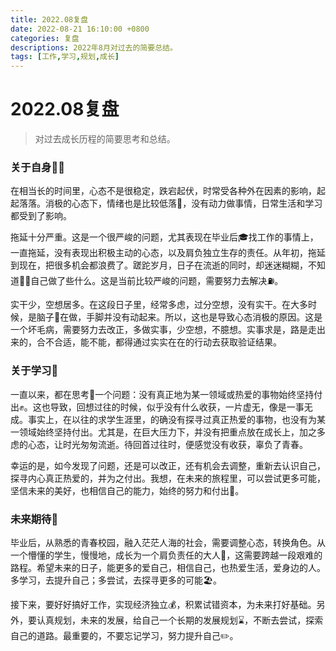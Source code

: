 ```yaml
---
title: 2022.08复盘
date: 2022-08-21 16:10:00 +0800
categories: 复盘
descriptions: 2022年8月对过去的简要总结。
tags: [工作,学习,规划,成长]
---
```


# 2022.08复盘
> 对过去成长历程的简要思考和总结。  

### 关于自身🤵‍♂️

在相当长的时间里，心态不是很稳定，跌宕起伏，时常受各种外在因素的影响，起起落落。消极的心态下，情绪也是比较低落🙍，没有动力做事情，日常生活和学习都受到了影响。

拖延十分严重。这是一个很严峻的问题，尤其表现在毕业后🎓找工作的事情上，一直拖延，没有表现出积极主动的心态，以及肩负独立生存的责任。从年初，拖延到现在，把很多机会都浪费了。蹉跎岁月，日子在流逝的同时，却迷迷糊糊，不知道🤷‍♀️自己做了些什么。这是当前比较严峻的问题，需要努力去解决⛽️。

实干少，空想居多。在这段日子里，经常多虑，过分空想，没有实干。在大多时候，是脑子🧠在做，手脚并没有动起来。所以，这也是导致心态消极的原因。这是一个坏毛病，需要努力去改正，多做实事，少空想，不臆想。实事求是，路是走出来的，合不合适，能不能，都得通过实实在在的行动去获取验证结果。

### 关于学习📖

一直以来，都在思考🤔一个问题：没有真正地为某一领域或热爱的事物始终坚持付出✊。这也导致，回想过往的时候，似乎没有什么收获，一片虚无，像是一事无成。事实上，在以往的求学生涯里，的确没有探寻过真正热爱的事物，也没有为某一领域始终坚持付出。尤其是，在巨大压力下，并没有把重点放在成长上，加之多虑的心态，让时光匆匆流逝。待回首过往时，便感觉没有收获，辜负了青春。

幸运的是，如今发现了问题，还是可以改正，还有机会去调整，重新去认识自己，探寻内心真正热爱的，并为之付出。我想，在未来的旅程里，可以尝试更多可能，坚信未来的美好，也相信自己的能力，始终的努力和付出💪。

### 未来期待🎈

毕业后，从熟悉的青春校园，融入茫茫人海的社会，需要调整心态，转换角色。从一个懵懂的学生，慢慢地，成长为一个肩负责任的大人👨，这需要跨越一段艰难的路程。希望未来的日子，能更多的爱自己，相信自己，也热爱生活，爱身边的人。多学习，去提升自己；多尝试，去探寻更多的可能🏖️。

接下来，要好好搞好工作，实现经济独立💰，积累试错资本，为未来打好基础。另外，要认真规划，未来的发展，给自己一个长期的发展规划⌛️，不断去尝试，探索自己的道路。最重要的，不要忘记学习，努力提升自己✏️。

